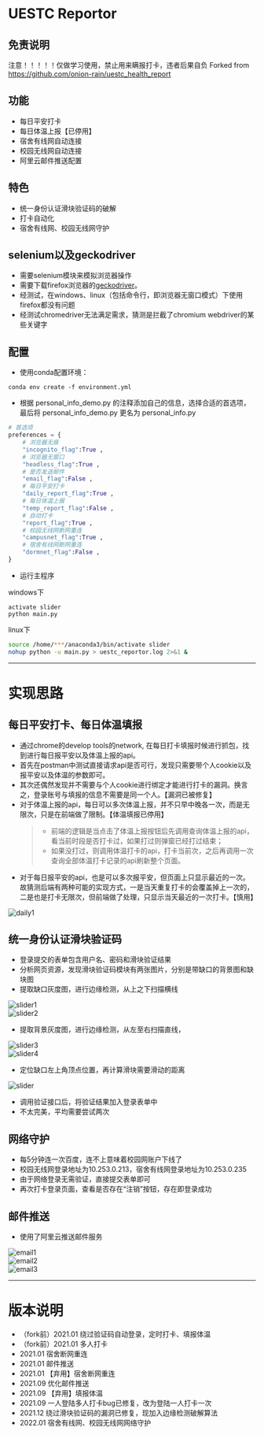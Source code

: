 # UESTC Reportor

## 免责说明

注意！！！！！仅做学习使用，禁止用来瞒报打卡，违者后果自负
Forked from https://github.com/onion-rain/uestc_health_report

## 功能

* 每日平安打卡  
* 每日体温上报【已停用】  
* 宿舍有线网自动连接  
* 校园无线网自动连接  
* 阿里云邮件推送配置  

## 特色

* 统一身份认证滑块验证码的破解  
* 打卡自动化  
* 宿舍有线网、校园无线网守护  

## selenium以及geckodriver

* 需要selenium模块来模拟浏览器操作
* 需要下载firefox浏览器的[geckodriver](https://github.com/mozilla/geckodriver/releases)。
* 经测试，在windows、linux（包括命令行，即浏览器无窗口模式）下使用firefox都没有问题
* 经测试chromedriver无法满足需求，猜测是拦截了chromium webdriver的某些关键字

## 配置

* 使用conda配置环境：
``` shell
conda env create -f environment.yml  
```
* 根据 personal_info_demo.py 的注释添加自己的信息，选择合适的首选项，最后将 personal_info_demo.py 更名为 personal_info.py   

``` python
# 首选项
preferences = {
    # 浏览器无痕
    "incognito_flag":True ,
    # 浏览器无窗口
    "headless_flag":True ,
    # 是否发送邮件
    "email_flag":False ,
    # 每日平安打卡
    "daily_report_flag":True ,
    # 每日体温上报
    "temp_report_flag":False ,
    # 自动打卡
    "report_flag":True ,
    # 校园无线网断网重连
    "campusnet_flag":True ,
    # 宿舍有线网断网重连
    "dormnet_flag":False ,
}
```

* 运行主程序

windows下
``` shell
activate slider
python main.py
```
linux下
``` bash
source /home/***/anaconda3/bin/activate slider
nohup python -u main.py > uestc_reportor.log 2>&1 &
```

---

# 实现思路

## 每日平安打卡、每日体温填报

* 通过chrome的develop tools的network, 在每日打卡填报时候进行抓包，找到进行每日报平安以及体温上报的api。
* 首先在postman中测试直接请求api是否可行，发现只需要带个人cookie以及报平安以及体温的参数即可。
* 其次还偶然发现并不需要与个人cookie进行绑定才能进行打卡的漏洞。换言之，登录账号与填报的信息不需要是同一个人。【漏洞已被修复】
* 对于体温上报的api，每日可以多次体温上报，并不只早中晚各一次，而是无限次，只是在前端做了限制。【体温填报已停用】
    > * 前端的逻辑是当点击了体温上报按钮后先调用查询体温上报的api，看当前时段是否打卡过，如果打过则弹窗已经打过结束；
    > * 如果没打过，则调用体温打卡的api，打卡当前次，之后再调用一次查询全部体温打卡记录的api刷新整个页面。
* 对于每日报平安的api，也是可以多次报平安，但页面上只显示最近的一次。故猜测后端有两种可能的实现方式，一是当天重复打卡的会覆盖掉上一次的，二是也是打卡无限次，但前端做了处理，只显示当天最近的一次打卡。【慎用】  
  
![daily1](readme_imgs/daily1.png)

## 统一身份认证滑块验证码

* 登录提交的表单包含用户名、密码和滑块验证结果
* 分析网页资源，发现滑块验证码模块有两张图片，分别是带缺口的背景图和缺块图
* 提取缺口灰度图，进行边缘检测，从上之下扫描横线
  
![slider1](readme_imgs/slider-small-1.png)  
![slider2](readme_imgs/slider-small-2.png)  

* 提取背景灰度图，进行边缘检测，从左至右扫描直线，
  
![slider3](readme_imgs/slider-big-1.png)  
![slider4](readme_imgs/slider-big-2.png)  

* 定位缺口左上角顶点位置，再计算滑块需要滑动的距离
  
![slider](readme_imgs/slider2-2.png)  

* 调用验证接口后，将验证结果加入登录表单中
* 不太完美，平均需要尝试两次

## 网络守护

* 每5分钟连一次百度，连不上意味着校园网账户下线了
* 校园无线网登录地址为10.253.0.213，宿舍有线网登录地址为10.253.0.235
* 由于网络登录无需验证，直接提交表单即可
* 再次打卡登录页面，查看是否存在“注销”按钮，存在即登录成功

## 邮件推送

* 使用了阿里云推送邮件服务
  
![email1](readme_imgs/email1.png)  
![email2](readme_imgs/email2.png)  
![email3](readme_imgs/email3.png)  

---

# 版本说明

* （fork前）2021.01 绕过验证码自动登录，定时打卡、填报体温  
* （fork前）2021.01 多人打卡  
* 2021.01 宿舍断网重连  
* 2021.01 邮件推送  
* 2021.01 【弃用】宿舍断网重连  
* 2021.09 优化邮件推送  
* 2021.09 【弃用】填报体温  
* 2021.09 一人登陆多人打卡bug已修复，改为登陆一人打卡一次  
* 2021.12 绕过滑块验证码的漏洞已修复，现加入边缘检测破解算法  
* 2022.01 宿舍有线网、校园无线网网络守护  
